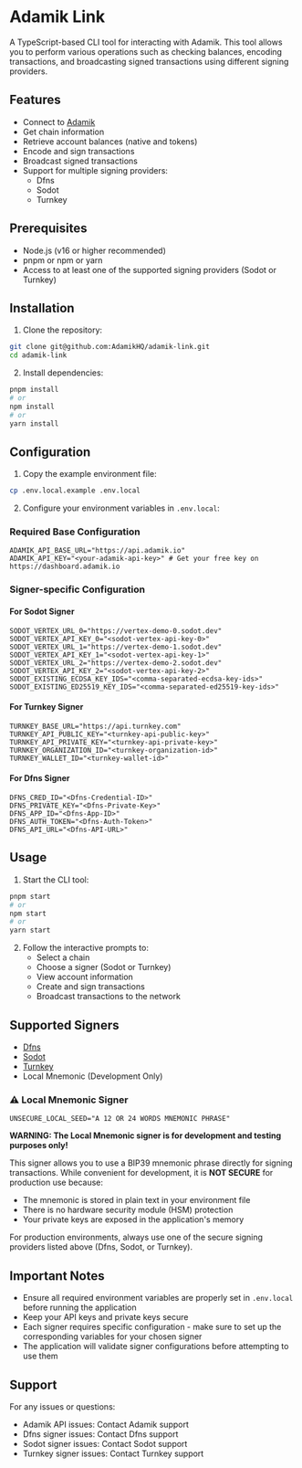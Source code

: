 # Adamik Link

A TypeScript-based CLI tool for interacting with Adamik. This tool allows you to perform various operations such as checking balances, encoding transactions, and broadcasting signed transactions using different signing providers.

## Features

- Connect to [Adamik](https://adamik.io)
- Get chain information
- Retrieve account balances (native and tokens)
- Encode and sign transactions
- Broadcast signed transactions
- Support for multiple signing providers:
  - Dfns
  - Sodot
  - Turnkey

## Prerequisites

- Node.js (v16 or higher recommended)
- pnpm or npm or yarn
- Access to at least one of the supported signing providers (Sodot or Turnkey)

## Installation

1. Clone the repository:

```bash
git clone git@github.com:AdamikHQ/adamik-link.git
cd adamik-link
```

2. Install dependencies:

```bash
pnpm install
# or
npm install
# or
yarn install
```

## Configuration

1. Copy the example environment file:

```bash
cp .env.local.example .env.local
```

2. Configure your environment variables in `.env.local`:

### Required Base Configuration

```
ADAMIK_API_BASE_URL="https://api.adamik.io"
ADAMIK_API_KEY="<your-adamik-api-key>" # Get your free key on https://dashboard.adamik.io
```

### Signer-specific Configuration

#### For Sodot Signer

```
SODOT_VERTEX_URL_0="https://vertex-demo-0.sodot.dev"
SODOT_VERTEX_API_KEY_0="<sodot-vertex-api-key-0>"
SODOT_VERTEX_URL_1="https://vertex-demo-1.sodot.dev"
SODOT_VERTEX_API_KEY_1="<sodot-vertex-api-key-1>"
SODOT_VERTEX_URL_2="https://vertex-demo-2.sodot.dev"
SODOT_VERTEX_API_KEY_2="<sodot-vertex-api-key-2>"
SODOT_EXISTING_ECDSA_KEY_IDS="<comma-separated-ecdsa-key-ids>"
SODOT_EXISTING_ED25519_KEY_IDS="<comma-separated-ed25519-key-ids>"
```

#### For Turnkey Signer

```
TURNKEY_BASE_URL="https://api.turnkey.com"
TURNKEY_API_PUBLIC_KEY="<turnkey-api-public-key>"
TURNKEY_API_PRIVATE_KEY="<turnkey-api-private-key>"
TURNKEY_ORGANIZATION_ID="<turnkey-organization-id>"
TURNKEY_WALLET_ID="<turnkey-wallet-id>"
```

#### For Dfns Signer

```
DFNS_CRED_ID="<Dfns-Credential-ID>"
DFNS_PRIVATE_KEY="<Dfns-Private-Key>"
DFNS_APP_ID="<Dfns-App-ID>"
DFNS_AUTH_TOKEN="<Dfns-Auth-Token>"
DFNS_API_URL="<Dfns-API-URL>"
```

## Usage

1. Start the CLI tool:

```bash
pnpm start
# or
npm start
# or
yarn start
```

2. Follow the interactive prompts to:
   - Select a chain
   - Choose a signer (Sodot or Turnkey)
   - View account information
   - Create and sign transactions
   - Broadcast transactions to the network

## Supported Signers

- [Dfns](https://www.dfns.co/)
- [Sodot](https://www.sodot.dev/)
- [Turnkey](https://www.turnkey.com/)
- Local Mnemonic (Development Only)

### ⚠️ Local Mnemonic Signer

```env
UNSECURE_LOCAL_SEED="A 12 OR 24 WORDS MNEMONIC PHRASE"
```

**WARNING: The Local Mnemonic signer is for development and testing purposes only!**

This signer allows you to use a BIP39 mnemonic phrase directly for signing transactions. While convenient for development, it is **NOT SECURE** for production use because:

- The mnemonic is stored in plain text in your environment file
- There is no hardware security module (HSM) protection
- Your private keys are exposed in the application's memory

For production environments, always use one of the secure signing providers listed above (Dfns, Sodot, or Turnkey).

## Important Notes

- Ensure all required environment variables are properly set in `.env.local` before running the application
- Keep your API keys and private keys secure
- Each signer requires specific configuration - make sure to set up the corresponding variables for your chosen signer
- The application will validate signer configurations before attempting to use them

## Support

For any issues or questions:

- Adamik API issues: Contact Adamik support
- Dfns signer issues: Contact Dfns support
- Sodot signer issues: Contact Sodot support
- Turnkey signer issues: Contact Turnkey support
